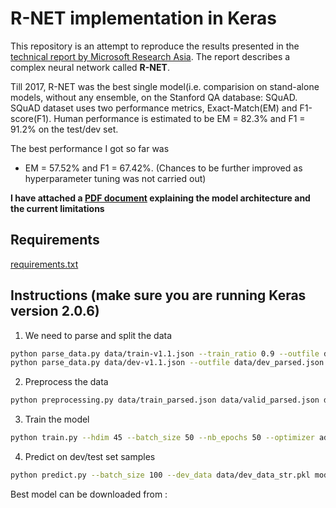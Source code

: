 # R-NET implementation in Keras

This repository is an attempt to reproduce the results presented in the [technical report by Microsoft Research Asia](https://www.microsoft.com/en-us/research/wp-content/uploads/2017/05/r-net.pdf). The report describes a complex neural network called **R-NET**.

Till 2017, R-NET was the best single model(i.e. comparision on stand-alone models, without any ensemble, on the Stanford QA database: SQuAD. 
SQuAD dataset uses two performance metrics, Exact-Match(EM) and F1-score(F1). Human performance is estimated to be EM = 82.3% and F1 = 91.2% on the test/dev set.

The best performance I got so far was 
- EM = 57.52% and F1 = 67.42%. (Chances to be further improved as hyperparameter tuning was not carried out)

**I have attached a [PDF document](https://github.com/halloTheCoder/RNet-Keras/tree/master/doc.pdf) explaining the model architecture and the current limitations**

## Requirements
[requirements.txt](https://github.com/halloTheCoder/RNet-Keras/tree/master/requirements.txt)

## Instructions (make sure you are running Keras version 2.0.6)

1. We need to parse and split the data
```sh
python parse_data.py data/train-v1.1.json --train_ratio 0.9 --outfile data/train_parsed.json --outfile_valid data/valid_parsed.json
python parse_data.py data/dev-v1.1.json --outfile data/dev_parsed.json
```

2. Preprocess the data
```sh
python preprocessing.py data/train_parsed.json data/valid_parsed.json data/dev_parsed.json --outfile data/train_data_str.pkl data/valid_data_str.pkl data/dev_data_str.pkl --include_str
```

3. Train the model
```sh
python train.py --hdim 45 --batch_size 50 --nb_epochs 50 --optimizer adadelta --lr 1 --dropout 0.2 --char_level_embeddings --train_data data/train_data_str.pkl --valid_data data/valid_data_str.pkl
```

4. Predict on dev/test set samples
```sh
python predict.py --batch_size 100 --dev_data data/dev_data_str.pkl models/31-t3.05458271443-v3.27696280528.model prediction.json
```

Best model can be downloaded from : 

